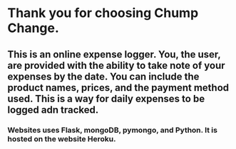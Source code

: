 <h1>Thank you for choosing Chump Change.</h1>

<h2>This is an online expense logger. You, the user, are provided with the ability to take note of your expenses by the date. You can include the product names, prices, and the payment method used. This is a way for daily expenses to be logged adn tracked.</h2>

<h3>Websites uses Flask, mongoDB, pymongo, and Python. It is hosted on the website Heroku.</h3>
